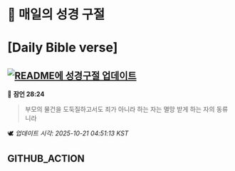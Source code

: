 # 🙏 매일의 성경 구절
# [Daily Bible verse]
## [![README에 성경구절 업데이트](https://github.com/DONGSUKA/first_test/actions/workflows/update-readme-bible.yml/badge.svg)](https://github.com/DONGSUKA/first_test/actions/workflows/update-readme-bible.yml)
<!-- START_BIBLE_VERSE -->
📖 **잠언 28:24**
> 부모의 물건을 도둑질하고서도 죄가 아니라 하는 자는 멸망 받게 하는 자의 동류니라

🕊️ _업데이트 시각: 2025-10-21 04:51:13 KST_
  <!-- END_BIBLE_VERSE -->
## GITHUB_ACTION
